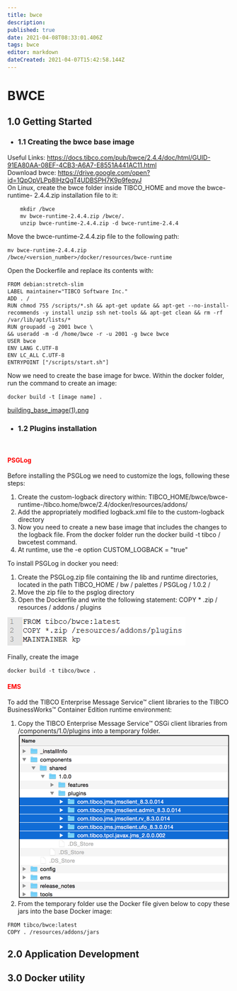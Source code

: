 ```yaml
---
title: bwce
description: 
published: true
date: 2021-04-08T08:33:01.406Z
tags: bwce
editor: markdown
dateCreated: 2021-04-07T15:42:58.144Z
---
```


# BWCE

## 1.0 Getting Started
- ### 1.1 Creating the bwce base image

Useful Links: https://docs.tibco.com/pub/bwce/2.4.4/doc/html/GUID-91EA80AA-08EF-4CB3-A6A7-E8551A441AC11.html 
\
Download bwce: https://drive.google.com/open?id=1QpOpVLPp8lHzQgT4UDBSPH7K9p9feqyJ
\
On Linux, create the bwce folder inside TIBCO_HOME and move the bwce-runtime- 	2.4.4.zip installation file to it:
```
	mkdir /bwce
	mv bwce-runtime-2.4.4.zip /bwce/.
	unzip bwce-runtime-2.4.4.zip -d bwce-runtime-2.4.4
```
Move the bwce-runtime-2.4.4.zip file to the following path:
```
mv bwce-runtime-2.4.4.zip /bwce/<version_number>/docker/resources/bwce-runtime
```
Open the Dockerfile and replace its contents with:
```
FROM debian:stretch-slim
LABEL maintainer="TIBCO Software Inc."
ADD . /
RUN chmod 755 /scripts/*.sh && apt-get update && apt-get --no-install-recommends -y install unzip ssh net-tools && apt-get clean && rm -rf /var/lib/apt/lists/*
RUN groupadd -g 2001 bwce \
&& useradd -m -d /home/bwce -r -u 2001 -g bwce bwce
USER bwce
ENV LANG C.UTF-8
ENV LC_ALL C.UTF-8
ENTRYPOINT ["/scripts/start.sh"]
```
Now we need to create the base image for bwce. Within the docker folder, run the command to create an image:
```
docker build -t [image name] .
```
[building_base_image(1).png](/bwce/building_base_image(1).png)

- ### 1.2 Plugins installation 
	<br/> 
#### <span style="color:red">PSGLog</span>
Before installing the PSGLog we need to customize the logs, following these steps:
1. Create the custom-logback directory within: TIBCO_HOME/bwce/bwce-runtime-<version>/tibco.home/bwce/2.4/docker/resources/addons/
1. Add the appropriately modified logback.xml file to the custom-logback directory
1. Now you need to create a new base image that includes the changes to the logback file. From the docker folder run the docker build -t tibco / bwcetest command.
1. At runtime, use the -e option CUSTOM_LOGBACK = "true"
  
To install PSGLog in docker you need:
1. Create the PSGLog.zip file containing the lib and runtime directories, located in the path TIBCO_HOME / bw / palettes / PSGLog / 1.0.2 /
1. Move the zip file to the psglog directory
1. Open the Dockerfile and write the following statement:
COPY * .zip / resources / addons / plugins

![psglog_dockerfile.png](/bwce/psglog_dockerfile.png)
  
 Finally, create the image
```
docker build -t tibco/bwce .
```

#### <span style="color:red">EMS</span>
To add the TIBCO Enterprise Message Service™ client libraries to the TIBCO BusinessWorks™ Container Edition runtime environment:
1. Copy the TIBCO Enterprise Message Service™ OSGi client libraries from <EMS-HOME>/components/1.0/plugins into a temporary folder. ![emslibraries.png](/bwce/emslibraries.png)
1. From the temporary folder use the Docker file given below to copy these jars into the base Docker image:
```
FROM tibco/bwce:latest
COPY . /resources/addons/jars
```
  
## 2.0 Application Development

## 3.0 Docker utility

